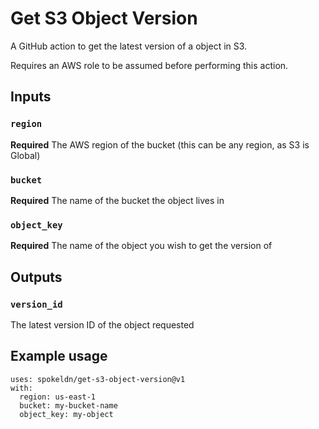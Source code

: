 # Get S3 Object Version

A GitHub action to get the latest version of a object in S3.

Requires an AWS role to be assumed before performing this action.

## Inputs

### `region`

**Required** The AWS region of the bucket (this can be any region, as S3 is Global)

### `bucket`

**Required** The name of the bucket the object lives in

### `object_key`

**Required** The name of the object you wish to get the version of

## Outputs

### `version_id`

The latest version ID of the object requested

## Example usage

```
uses: spokeldn/get-s3-object-version@v1
with:
  region: us-east-1
  bucket: my-bucket-name
  object_key: my-object
```
